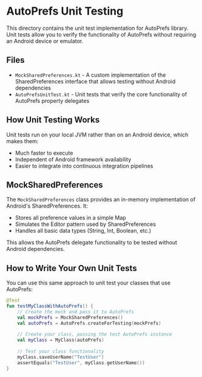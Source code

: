 # AutoPrefs Unit Testing

This directory contains the unit test implementation for AutoPrefs library. Unit tests allow you to verify the functionality of AutoPrefs without requiring an Android device or emulator.

## Files

- `MockSharedPreferences.kt` - A custom implementation of the SharedPreferences interface that allows testing without Android dependencies
- `AutoPrefsUnitTest.kt` - Unit tests that verify the core functionality of AutoPrefs property delegates

## How Unit Testing Works

Unit tests run on your local JVM rather than on an Android device, which makes them:
- Much faster to execute
- Independent of Android framework availability
- Easier to integrate into continuous integration pipelines

## MockSharedPreferences

The `MockSharedPreferences` class provides an in-memory implementation of Android's SharedPreferences. It:
- Stores all preference values in a simple Map
- Simulates the Editor pattern used by SharedPreferences
- Handles all basic data types (String, Int, Boolean, etc.)

This allows the AutoPrefs delegate functionality to be tested without Android dependencies.

## How to Write Your Own Unit Tests

You can use this same approach to unit test your classes that use AutoPrefs:

```kotlin
@Test
fun testMyClassWithAutoPrefs() {
    // Create the mock and pass it to AutoPrefs
    val mockPrefs = MockSharedPreferences()
    val autoPrefs = AutoPrefs.createForTesting(mockPrefs)
    
    // Create your class, passing the test AutoPrefs instance
    val myClass = MyClass(autoPrefs)
    
    // Test your class functionality
    myClass.saveUserName("TestUser")
    assertEquals("TestUser", myClass.getUserName())
}
